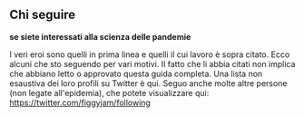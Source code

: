 ## Chi seguire 
**se siete interessati alla scienza delle pandemie**

I veri eroi sono quelli in prima linea e quelli il cui lavoro è sopra citato. Ecco alcuni che sto seguendo per vari motivi. Il fatto che li abbia citati non implica che abbiano letto o approvato questa guida completa. Una lista non esaustiva dei loro profili su Twitter è qui. Seguo anche molte altre persone (non legate all'epidemia), che potete visualizzare qui: <https://twitter.com/figgyjam/following>

